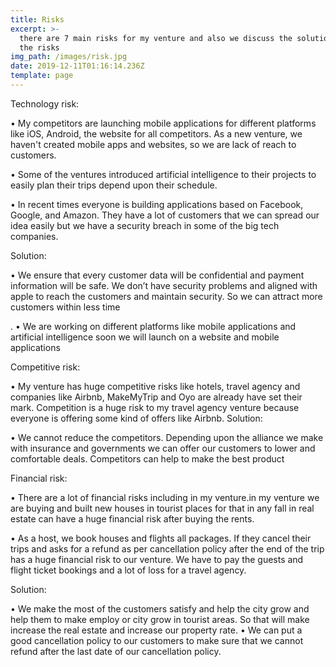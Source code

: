```yaml
---
title: Risks
excerpt: >-
  there are 7 main risks for my venture and also we discuss the solutions for
  the risks
img_path: /images/risk.jpg
date: 2019-12-11T01:16:14.236Z
template: page
---
```

Technology risk:

  • My competitors are launching mobile applications for different platforms like iOS, Android, the website for all competitors. As a new venture, we haven't created mobile apps and websites, so we are lack of reach to customers.  

• Some of the ventures introduced artificial intelligence to their projects to easily plan their trips depend upon their schedule. 

 • In recent times everyone is building applications based on Facebook, Google, and Amazon. They have a lot of customers that we can spread our idea easily but we have a security breach in some of the big tech companies.

 Solution:  

• We ensure that every customer data will be confidential and payment information will be safe. We don’t have security problems and aligned with apple to reach the customers and maintain security. So we can attract more customers within less time

. • We are working on different platforms like mobile applications and artificial intelligence soon we will launch on a website and mobile applications 

Competitive risk:

 • My venture has huge competitive risks like hotels, travel agency and companies like Airbnb, MakeMyTrip and Oyo are already have set their mark. Competition is a huge risk to my travel agency venture because everyone is offering some kind of offers like Airbnb. Solution:  

• We cannot reduce the competitors. Depending upon the alliance we make with insurance and governments we can offer our customers to lower and comfortable deals. Competitors can help to make the best product 

Financial risk:

 • There are a lot of financial risks including in my venture.in my venture we are buying and built new houses in tourist places for that in any fall in real estate can have a huge financial risk after buying the rents. 

 • As a host, we book houses and flights all packages. If they cancel their trips and asks for a refund as per cancellation policy after the end of the trip has a huge financial risk to our venture. We have to pay the guests and flight ticket bookings and a lot of loss for a travel agency.  

Solution:  

• We make the most of the customers satisfy and help the city grow and help them to make employ or city grow in tourist areas. So that will make increase the real estate and increase our property rate.  • We can put a good cancellation policy to our customers to make sure that we cannot refund after the last date of our cancellation policy.

